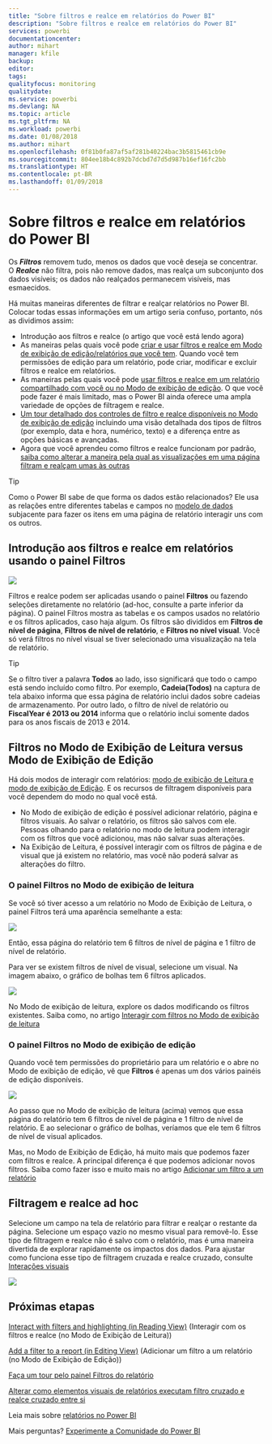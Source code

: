 ```yaml
---
title: "Sobre filtros e realce em relatórios do Power BI"
description: "Sobre filtros e realce em relatórios do Power BI"
services: powerbi
documentationcenter: 
author: mihart
manager: kfile
backup: 
editor: 
tags: 
qualityfocus: monitoring
qualitydate: 
ms.service: powerbi
ms.devlang: NA
ms.topic: article
ms.tgt_pltfrm: NA
ms.workload: powerbi
ms.date: 01/08/2018
ms.author: mihart
ms.openlocfilehash: 0f81b0fa87af5af281b40224bac3b5815461cb9e
ms.sourcegitcommit: 804ee18b4c892b7dcbd7d7d5d987b16ef16fc2bb
ms.translationtype: HT
ms.contentlocale: pt-BR
ms.lasthandoff: 01/09/2018
---
```

# <a name="about-filters-and-highlighting-in-power-bi-reports"></a>Sobre filtros e realce em relatórios do Power BI
Os ***Filtros*** removem tudo, menos os dados que você deseja se concentrar.  O ***Realce*** não filtra, pois não remove dados, mas realça um subconjunto dos dados visíveis; os dados não realçados permanecem visíveis, mas esmaecidos.

Há muitas maneiras diferentes de filtrar e realçar relatórios no Power BI. Colocar todas essas informações em um artigo seria confuso, portanto, nós as dividimos assim:

* Introdução aos filtros e realce (o artigo que você está lendo agora)
* As maneiras pelas quais você pode [criar e usar filtros e realce em Modo de exibição de edição/relatórios que você tem](power-bi-report-add-filter.md). Quando você tem permissões de edição para um relatório, pode criar, modificar e excluir filtros e realce em relatórios.
* As maneiras pelas quais você pode [usar filtros e realce em um relatório compartilhado com você ou no Modo de exibição de edição](service-reading-view-and-editing-view.md). O que você pode fazer é mais limitado, mas o Power BI ainda oferece uma ampla variedade de opções de filtragem e realce.  
* [Um tour detalhado dos controles de filtro e realce disponíveis no Modo de exibição de edição](power-bi-how-to-report-filter.md) incluindo uma visão detalhada dos tipos de filtros (por exemplo, data e hora, numérico, texto) e a diferença entre as opções básicas e avançadas.
* Agora que você aprendeu como filtros e realce funcionam por padrão, [saiba como alterar a maneira pela qual as visualizações em uma página filtram e realçam umas às outras](service-reports-visual-interactions.md)

> [!TIP]
> Como o Power BI sabe de que forma os dados estão relacionados?  Ele usa as relações entre diferentes tabelas e campos no [modelo de dados](https://support.office.com/article/Create-a-Data-Model-in-Excel-87e7a54c-87dc-488e-9410-5c75dbcb0f7b?ui=en-US&rs=en-US&ad=US) subjacente para fazer os itens em uma página de relatório interagir uns com os outros.
> 
> 

## <a name="introduction-to-filters-and-highlighting-in-reports-using-the-filters-pane"></a>Introdução aos filtros e realce em relatórios usando o painel Filtros
![](media/power-bi-reports-filters-and-highlighting/power-bi-add-filter-reading-view.png)

Filtros e realce podem ser aplicadas usando o painel **Filtros** ou fazendo seleções diretamente no relatório (ad-hoc, consulte a parte inferior da página). O painel Filtros mostra as tabelas e os campos usados no relatório e os filtros aplicados, caso haja algum. Os filtros são divididos em **Filtros de nível de página**, **Filtros de nível de relatório**, e **Filtros no nível visual**.  Você só verá filtros no nível visual se tiver selecionado uma visualização na tela de relatório.

> [!TIP]
> Se o filtro tiver a palavra **Todos** ao lado, isso significará que todo o campo está sendo incluído como filtro.  Por exemplo, **Cadeia(Todos)** na captura de tela abaixo informa que essa página de relatório inclui dados sobre cadeias de armazenamento.  Por outro lado, o filtro de nível de relatório ou **FiscalYear é 2013 ou 2014** informa que o relatório inclui somente dados para os anos fiscais de 2013 e 2014.
> 
> 

## <a name="filters-in-reading-view-versus-editing-view"></a>Filtros no Modo de Exibição de Leitura versus Modo de Exibição de Edição
Há dois modos de interagir com relatórios: [modo de exibição de Leitura e modo de exibição de Edição](service-reading-view-and-editing-view.md).  E os recursos de filtragem disponíveis para você dependem do modo no qual você está.

* No Modo de exibição de edição é possível adicionar relatório, página e filtros visuais. Ao salvar o relatório, os filtros são salvos com ele. Pessoas olhando para o relatório no modo de leitura podem interagir com os filtros que você adicionou, mas não salvar suas alterações.
* Na Exibição de Leitura, é possível interagir com os filtros de página e de visual que já existem no relatório, mas você não poderá salvar as alterações do filtro.

### <a name="the-filters-pane-in-reading-view"></a>O painel Filtros no Modo de exibição de leitura
Se você só tiver acesso a um relatório no Modo de Exibição de Leitura, o painel Filtros terá uma aparência semelhante a esta:

![](media/power-bi-reports-filters-and-highlighting/power-bi-filter-reading-view.png)

Então, essa página do relatório tem 6 filtros de nível de página e 1 filtro de nível de relatório.

Para ver se existem filtros de nível de visual, selecione um visual. Na imagem abaixo, o gráfico de bolhas tem 6 filtros aplicados.

![](media/power-bi-reports-filters-and-highlighting/power-bi-filter-visual-level.png)

No Modo de exibição de leitura, explore os dados modificando os filtros existentes. Saiba como, no artigo [Interagir com filtros no Modo de exibição de leitura](service-reading-view-and-editing-view.md)

### <a name="the-filters-pane-in-editing-view"></a>O painel Filtros no Modo de exibição de edição
Quando você tem permissões do proprietário para um relatório e o abre no Modo de exibição de edição, vê que **Filtros** é apenas um dos vários painéis de edição disponíveis.

![](media/power-bi-reports-filters-and-highlighting/power-bi-add-filter-editing-view.png)

Ao passo que no Modo de exibição de leitura (acima) vemos que essa página do relatório tem 6 filtros de nível de página e 1 filtro de nível de relatório. E ao selecionar o gráfico de bolhas, veríamos que ele tem 6 filtros de nível de visual aplicados.

Mas, no Modo de Exibição de Edição, há muito mais que podemos fazer com filtros e realce. A principal diferença é que podemos adicionar novos filtros. Saiba como fazer isso e muito mais no artigo [Adicionar um filtro a um relatório](power-bi-report-add-filter.md)

## <a name="ad-hoc-filterting-and-highlighting"></a>Filtragem e realce ad hoc
Selecione um campo na tela de relatório para filtrar e realçar o restante da página. Selecione um espaço vazio no mesmo visual para removê-lo. Esse tipo de filtragem e realce não é salvo com o relatório, mas é uma maneira divertida de explorar rapidamente os impactos dos dados. Para ajustar como funciona esse tipo de filtragem cruzada e realce cruzado, consulte [Interações visuais](service-reports-visual-interactions.md)

![](media/power-bi-reports-filters-and-highlighting/power-bi-adhoc-filter.gif)

## <a name="next-steps"></a>Próximas etapas
[Interact with filters and highlighting (in Reading View)](service-reading-view-and-editing-view.md) (Interagir com os filtros e realce (no Modo de Exibição de Leitura))

[Add a filter to a report (in Editing View)](power-bi-report-add-filter.md) (Adicionar um filtro a um relatório (no Modo de Exibição de Edição))

[Faça um tour pelo painel Filtros do relatório](power-bi-how-to-report-filter.md)

[Alterar como elementos visuais de relatórios executam filtro cruzado e realce cruzado entre si](service-reports-visual-interactions.md)

Leia mais sobre [relatórios no Power BI](service-reports.md)

Mais perguntas? [Experimente a Comunidade do Power BI](http://community.powerbi.com/)

